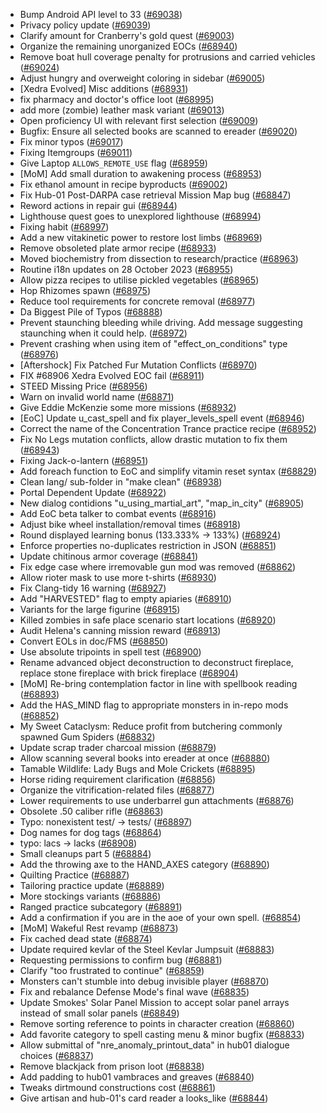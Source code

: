 * Bump Android API level to 33 ([#69038](https://github.com/CleverRaven/Cataclysm-DDA/pull/69038))
* Privacy policy update ([#69039](https://github.com/CleverRaven/Cataclysm-DDA/pull/69039))
* Clarify amount for Cranberry's gold quest ([#69003](https://github.com/CleverRaven/Cataclysm-DDA/pull/69003))
* Organize the remaining unorganized EOCs ([#68940](https://github.com/CleverRaven/Cataclysm-DDA/pull/68940))
* Remove boat hull coverage penalty for protrusions and carried vehicles ([#69024](https://github.com/CleverRaven/Cataclysm-DDA/pull/69024))
* Adjust hungry and overweight coloring in sidebar ([#69005](https://github.com/CleverRaven/Cataclysm-DDA/pull/69005))
* [Xedra Evolved] Misc additions ([#68931](https://github.com/CleverRaven/Cataclysm-DDA/pull/68931))
* fix pharmacy and doctor's office loot ([#68995](https://github.com/CleverRaven/Cataclysm-DDA/pull/68995))
* add more (zombie) leather mask variant ([#69013](https://github.com/CleverRaven/Cataclysm-DDA/pull/69013))
* Open proficiency UI with relevant first selection ([#69009](https://github.com/CleverRaven/Cataclysm-DDA/pull/69009))
* Bugfix: Ensure all selected books are scanned to ereader ([#69020](https://github.com/CleverRaven/Cataclysm-DDA/pull/69020))
* Fix minor typos ([#69017](https://github.com/CleverRaven/Cataclysm-DDA/pull/69017))
* Fixing Itemgroups ([#69011](https://github.com/CleverRaven/Cataclysm-DDA/pull/69011))
* Give Laptop `ALLOWS_REMOTE_USE` flag ([#68959](https://github.com/CleverRaven/Cataclysm-DDA/pull/68959))
* [MoM] Add small duration to awakening process ([#68953](https://github.com/CleverRaven/Cataclysm-DDA/pull/68953))
* Fix ethanol amount in recipe byproducts ([#69002](https://github.com/CleverRaven/Cataclysm-DDA/pull/69002))
* Fix Hub-01 Post-DARPA case retrieval Mission Map bug ([#68847](https://github.com/CleverRaven/Cataclysm-DDA/pull/68847))
* Reword actions in repair gui ([#68944](https://github.com/CleverRaven/Cataclysm-DDA/pull/68944))
* Lighthouse quest goes to unexplored lighthouse ([#68994](https://github.com/CleverRaven/Cataclysm-DDA/pull/68994))
* Fixing habit ([#68997](https://github.com/CleverRaven/Cataclysm-DDA/pull/68997))
* Add a new vitakinetic power to restore lost limbs ([#68969](https://github.com/CleverRaven/Cataclysm-DDA/pull/68969))
* Remove obsoleted plate armor recipe  ([#68933](https://github.com/CleverRaven/Cataclysm-DDA/pull/68933))
* Moved biochemistry from dissection to research/practice ([#68963](https://github.com/CleverRaven/Cataclysm-DDA/pull/68963))
* Routine i18n updates on 28 October 2023 ([#68955](https://github.com/CleverRaven/Cataclysm-DDA/pull/68955))
* Allow pizza recipes to utilise pickled vegetables ([#68965](https://github.com/CleverRaven/Cataclysm-DDA/pull/68965))
* Hop Rhizomes spawn ([#68975](https://github.com/CleverRaven/Cataclysm-DDA/pull/68975))
* Reduce tool requirements for concrete removal ([#68977](https://github.com/CleverRaven/Cataclysm-DDA/pull/68977))
* Da Biggest Pile of Typos ([#68888](https://github.com/CleverRaven/Cataclysm-DDA/pull/68888))
* Prevent staunching bleeding while driving. Add message suggesting staunching when it could help. ([#68972](https://github.com/CleverRaven/Cataclysm-DDA/pull/68972))
* Prevent crashing when using item of "effect_on_conditions" type ([#68976](https://github.com/CleverRaven/Cataclysm-DDA/pull/68976))
* [Aftershock] Fix Patched Fur Mutation Conflicts ([#68970](https://github.com/CleverRaven/Cataclysm-DDA/pull/68970))
* FIX #68906  Xedra Evolved EOC fail ([#68911](https://github.com/CleverRaven/Cataclysm-DDA/pull/68911))
* STEED Missing Price ([#68956](https://github.com/CleverRaven/Cataclysm-DDA/pull/68956))
* Warn on invalid world name ([#68871](https://github.com/CleverRaven/Cataclysm-DDA/pull/68871))
* Give Eddie McKenzie some more missions ([#68932](https://github.com/CleverRaven/Cataclysm-DDA/pull/68932))
* [EoC] Update u_cast_spell and fix player_levels_spell event ([#68946](https://github.com/CleverRaven/Cataclysm-DDA/pull/68946))
* Correct the name of the Concentration Trance practice recipe ([#68952](https://github.com/CleverRaven/Cataclysm-DDA/pull/68952))
* Fix No Legs mutation conflicts, allow drastic mutation to fix them ([#68943](https://github.com/CleverRaven/Cataclysm-DDA/pull/68943))
* Fixing Jack-o-lantern ([#68951](https://github.com/CleverRaven/Cataclysm-DDA/pull/68951))
* Add foreach function to EoC and simplify vitamin reset syntax ([#68829](https://github.com/CleverRaven/Cataclysm-DDA/pull/68829))
* Clean lang/ sub-folder in "make clean" ([#68938](https://github.com/CleverRaven/Cataclysm-DDA/pull/68938))
* Portal Dependent Update ([#68922](https://github.com/CleverRaven/Cataclysm-DDA/pull/68922))
* New dialog contidions "u_using_martial_art", "map_in_city" ([#68905](https://github.com/CleverRaven/Cataclysm-DDA/pull/68905))
* Add EoC beta talker to combat events ([#68916](https://github.com/CleverRaven/Cataclysm-DDA/pull/68916))
* Adjust bike wheel installation/removal times ([#68918](https://github.com/CleverRaven/Cataclysm-DDA/pull/68918))
* Round displayed learning bonus (133.333% -> 133%) ([#68924](https://github.com/CleverRaven/Cataclysm-DDA/pull/68924))
* Enforce properties no-duplicates restriction in JSON ([#68851](https://github.com/CleverRaven/Cataclysm-DDA/pull/68851))
* Update chitinous armor coverage ([#68841](https://github.com/CleverRaven/Cataclysm-DDA/pull/68841))
* Fix edge case where irremovable gun mod was removed ([#68862](https://github.com/CleverRaven/Cataclysm-DDA/pull/68862))
* Allow rioter mask to use more t-shirts ([#68930](https://github.com/CleverRaven/Cataclysm-DDA/pull/68930))
* Fix Clang-tidy 16 warning ([#68927](https://github.com/CleverRaven/Cataclysm-DDA/pull/68927))
* Add "HARVESTED" flag to empty apiaries ([#68910](https://github.com/CleverRaven/Cataclysm-DDA/pull/68910))
* Variants for the large figurine ([#68915](https://github.com/CleverRaven/Cataclysm-DDA/pull/68915))
* Killed zombies in safe place scenario start locations ([#68920](https://github.com/CleverRaven/Cataclysm-DDA/pull/68920))
* Audit Helena's canning mission reward ([#68913](https://github.com/CleverRaven/Cataclysm-DDA/pull/68913))
* Convert EOLs in doc/FMS ([#68850](https://github.com/CleverRaven/Cataclysm-DDA/pull/68850))
* Use absolute tripoints in spell test ([#68900](https://github.com/CleverRaven/Cataclysm-DDA/pull/68900))
* Rename advanced object deconstruction to deconstruct fireplace, replace stone fireplace with brick fireplace ([#68904](https://github.com/CleverRaven/Cataclysm-DDA/pull/68904))
* [MoM] Re-bring contemplation factor in line with spellbook reading ([#68893](https://github.com/CleverRaven/Cataclysm-DDA/pull/68893))
* Add the HAS_MIND flag to appropriate monsters in in-repo mods ([#68852](https://github.com/CleverRaven/Cataclysm-DDA/pull/68852))
* My Sweet Cataclysm: Reduce profit from butchering commonly spawned Gum Spiders ([#68832](https://github.com/CleverRaven/Cataclysm-DDA/pull/68832))
* Update scrap trader charcoal mission ([#68879](https://github.com/CleverRaven/Cataclysm-DDA/pull/68879))
* Allow scanning several books into ereader at once ([#68880](https://github.com/CleverRaven/Cataclysm-DDA/pull/68880))
* Tamable Wildlife: Lady Bugs and Mole Crickets ([#68895](https://github.com/CleverRaven/Cataclysm-DDA/pull/68895))
* Horse riding requirement clarification ([#68856](https://github.com/CleverRaven/Cataclysm-DDA/pull/68856))
* Organize the vitrification-related files ([#68877](https://github.com/CleverRaven/Cataclysm-DDA/pull/68877))
* Lower requirements to use underbarrel gun attachments ([#68876](https://github.com/CleverRaven/Cataclysm-DDA/pull/68876))
* Obsolete .50 caliber rifle ([#68863](https://github.com/CleverRaven/Cataclysm-DDA/pull/68863))
* Typo: nonexistent test/ -> tests/ ([#68897](https://github.com/CleverRaven/Cataclysm-DDA/pull/68897))
* Dog names for dog tags ([#68864](https://github.com/CleverRaven/Cataclysm-DDA/pull/68864))
* typo: lacs -> lacks ([#68908](https://github.com/CleverRaven/Cataclysm-DDA/pull/68908))
* Small cleanups part 5 ([#68884](https://github.com/CleverRaven/Cataclysm-DDA/pull/68884))
* Add the throwing axe to the HAND_AXES category ([#68890](https://github.com/CleverRaven/Cataclysm-DDA/pull/68890))
* Quilting Practice ([#68887](https://github.com/CleverRaven/Cataclysm-DDA/pull/68887))
* Tailoring practice update ([#68889](https://github.com/CleverRaven/Cataclysm-DDA/pull/68889))
* More stockings variants ([#68886](https://github.com/CleverRaven/Cataclysm-DDA/pull/68886))
* Ranged practice subcategory ([#68891](https://github.com/CleverRaven/Cataclysm-DDA/pull/68891))
* Add a confirmation if you are in the aoe of your own spell. ([#68854](https://github.com/CleverRaven/Cataclysm-DDA/pull/68854))
* [MoM] Wakeful Rest revamp ([#68873](https://github.com/CleverRaven/Cataclysm-DDA/pull/68873))
* Fix cached dead state ([#68874](https://github.com/CleverRaven/Cataclysm-DDA/pull/68874))
* Update required kevlar of the Steel Kevlar Jumpsuit ([#68883](https://github.com/CleverRaven/Cataclysm-DDA/pull/68883))
* Requesting permissions to confirm bug ([#68881](https://github.com/CleverRaven/Cataclysm-DDA/pull/68881))
* Clarify "too frustrated to continue" ([#68859](https://github.com/CleverRaven/Cataclysm-DDA/pull/68859))
* Monsters can't stumble into debug invisible player ([#68870](https://github.com/CleverRaven/Cataclysm-DDA/pull/68870))
* Fix and rebalance Defense Mode's final wave ([#68835](https://github.com/CleverRaven/Cataclysm-DDA/pull/68835))
* Update Smokes' Solar Panel Mission to accept solar panel arrays instead of small solar panels ([#68849](https://github.com/CleverRaven/Cataclysm-DDA/pull/68849))
* Remove sorting reference to points in character creation ([#68860](https://github.com/CleverRaven/Cataclysm-DDA/pull/68860))
* Add favorite category to spell casting menu & minor bugfix ([#68833](https://github.com/CleverRaven/Cataclysm-DDA/pull/68833))
* Allow submittal of "nre_anomaly_printout_data" in hub01 dialogue choices ([#68837](https://github.com/CleverRaven/Cataclysm-DDA/pull/68837))
* Remove blackjack from prison loot ([#68838](https://github.com/CleverRaven/Cataclysm-DDA/pull/68838))
* Add padding to hub01 vambraces and greaves ([#68840](https://github.com/CleverRaven/Cataclysm-DDA/pull/68840))
* Tweaks dirtmound constructions cost ([#68861](https://github.com/CleverRaven/Cataclysm-DDA/pull/68861))
* Give artisan and hub-01's card reader a looks_like ([#68844](https://github.com/CleverRaven/Cataclysm-DDA/pull/68844))
